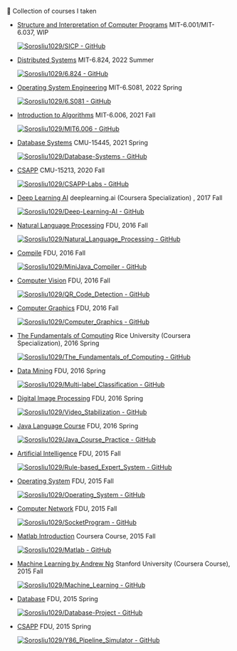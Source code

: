 🐳 Collection of courses I taken

- [Structure and Interpretation of Computer Programs](https://github.com/Sorosliu1029/SICP) MIT-6.001/MIT-6.037, WIP

  [![Sorosliu1029/SICP - GitHub](https://gh-card.dev/repos/Sorosliu1029/SICP.svg)](https://github.com/Sorosliu1029/SICP)

- [Distributed Systems](https://github.com/Sorosliu1029/6.824) MIT-6.824, 2022 Summer

  [![Sorosliu1029/6.824 - GitHub](https://gh-card.dev/repos/Sorosliu1029/6.824.svg)](https://github.com/Sorosliu1029/6.824)

- [Operating System Engineering](https://github.com/Sorosliu1029/6.S081) MIT-6.S081, 2022 Spring

  [![Sorosliu1029/6.S081 - GitHub](https://gh-card.dev/repos/Sorosliu1029/6.S081.svg)](https://github.com/Sorosliu1029/6.S081)

- [Introduction to Algorithms](https://github.com/Sorosliu1029/MIT6.006) MIT-6.006, 2021 Fall

  [![Sorosliu1029/MIT6.006 - GitHub](https://gh-card.dev/repos/Sorosliu1029/MIT6.006.svg)](https://github.com/Sorosliu1029/MIT6.006)

- [Database Systems](https://github.com/Sorosliu1029/Database-Systems) CMU-15445, 2021 Spring

  [![Sorosliu1029/Database-Systems - GitHub](https://gh-card.dev/repos/Sorosliu1029/Database-Systems.svg)](https://github.com/Sorosliu1029/Database-Systems)

- [CSAPP](https://github.com/Sorosliu1029/CSAPP-Labs) CMU-15213, 2020 Fall

  [![Sorosliu1029/CSAPP-Labs - GitHub](https://gh-card.dev/repos/Sorosliu1029/CSAPP-Labs.svg)](https://github.com/Sorosliu1029/CSAPP-Labs)

- [Deep Learning AI](https://github.com/Sorosliu1029/Deep-Learning-AI) deeplearning.ai (Coursera Specialization) , 2017 Fall

  [![Sorosliu1029/Deep-Learning-AI - GitHub](https://gh-card.dev/repos/Sorosliu1029/Deep-Learning-AI.svg)](https://github.com/Sorosliu1029/Deep-Learning-AI)

- [Natural Language Processing](https://github.com/Sorosliu1029/Natural_Language_Processing) FDU, 2016 Fall

  [![Sorosliu1029/Natural_Language_Processing - GitHub](https://gh-card.dev/repos/Sorosliu1029/Natural_Language_Processing.svg)](https://github.com/Sorosliu1029/Natural_Language_Processing)

- [Compile](https://github.com/Sorosliu1029/MiniJava_Compiler) FDU, 2016 Fall

  [![Sorosliu1029/MiniJava_Compiler - GitHub](https://gh-card.dev/repos/Sorosliu1029/MiniJava_Compiler.svg)](https://github.com/Sorosliu1029/MiniJava_Compiler)

- [Computer Vision](https://github.com/Sorosliu1029/QR_Code_Detection) FDU, 2016 Fall

  [![Sorosliu1029/QR_Code_Detection - GitHub](https://gh-card.dev/repos/Sorosliu1029/QR_Code_Detection.svg)](https://github.com/Sorosliu1029/QR_Code_Detection)

- [Computer Graphics](https://github.com/Sorosliu1029/Computer_Graphics) FDU, 2016 Fall

  [![Sorosliu1029/Computer_Graphics - GitHub](https://gh-card.dev/repos/Sorosliu1029/Computer_Graphics.svg)](https://github.com/Sorosliu1029/Computer_Graphics)

- [The Fundamentals of Computing](https://github.com/Sorosliu1029/The_Fundamentals_of_Computing) Rice University (Coursera Specialization), 2016 Spring

  [![Sorosliu1029/The_Fundamentals_of_Computing - GitHub](https://gh-card.dev/repos/Sorosliu1029/The_Fundamentals_of_Computing.svg)](https://github.com/Sorosliu1029/The_Fundamentals_of_Computing)

- [Data Mining](https://github.com/Sorosliu1029/Multi-label_Classification) FDU, 2016 Spring

  [![Sorosliu1029/Multi-label_Classification - GitHub](https://gh-card.dev/repos/Sorosliu1029/Multi-label_Classification.svg)](https://github.com/Sorosliu1029/Multi-label_Classification)

- [Digital Image Processing](https://github.com/Sorosliu1029/Video_Stabilization) FDU, 2016 Spring

  [![Sorosliu1029/Video_Stabilization - GitHub](https://gh-card.dev/repos/Sorosliu1029/Video_Stabilization.svg)](https://github.com/Sorosliu1029/Video_Stabilization)

- [Java Language Course](https://github.com/Sorosliu1029/Java_Course_Practice) FDU, 2016 Spring

  [![Sorosliu1029/Java_Course_Practice - GitHub](https://gh-card.dev/repos/Sorosliu1029/Java_Course_Practice.svg)](https://github.com/Sorosliu1029/Java_Course_Practice)

- [Artificial Intelligence](https://github.com/Sorosliu1029/Rule-based_Expert_System) FDU, 2015 Fall

  [![Sorosliu1029/Rule-based_Expert_System - GitHub](https://gh-card.dev/repos/Sorosliu1029/Rule-based_Expert_System.svg)](https://github.com/Sorosliu1029/Rule-based_Expert_System)

- [Operating System](https://github.com/Sorosliu1029/Operating_System) FDU, 2015 Fall

  [![Sorosliu1029/Operating_System - GitHub](https://gh-card.dev/repos/Sorosliu1029/Operating_System.svg)](https://github.com/Sorosliu1029/Operating_System)

- [Computer Network](https://github.com/Sorosliu1029/SocketProgram) FDU, 2015 Fall

  [![Sorosliu1029/SocketProgram - GitHub](https://gh-card.dev/repos/Sorosliu1029/SocketProgram.svg)](https://github.com/Sorosliu1029/SocketProgram)

- [Matlab Introduction](https://github.com/Sorosliu1029/Matlab) Coursera Course, 2015 Fall

  [![Sorosliu1029/Matlab - GitHub](https://gh-card.dev/repos/Sorosliu1029/Matlab.svg)](https://github.com/Sorosliu1029/Matlab)

- [Machine Learning by Andrew Ng](https://github.com/Sorosliu1029/Machine_Learning) Stanford University (Coursera Course), 2015 Fall

  [![Sorosliu1029/Machine_Learning - GitHub](https://gh-card.dev/repos/Sorosliu1029/Machine_Learning.svg)](https://github.com/Sorosliu1029/Machine_Learning)

- [Database](https://github.com/Sorosliu1029/Database-Project) FDU, 2015 Spring

  [![Sorosliu1029/Database-Project - GitHub](https://gh-card.dev/repos/Sorosliu1029/Database-Project.svg)](https://github.com/Sorosliu1029/Database-Project)

- [CSAPP](https://github.com/Sorosliu1029/Y86_Pipeline_Simulator) FDU, 2015 Spring

  [![Sorosliu1029/Y86_Pipeline_Simulator - GitHub](https://gh-card.dev/repos/Sorosliu1029/Y86_Pipeline_Simulator.svg)](https://github.com/Sorosliu1029/Y86_Pipeline_Simulator)
